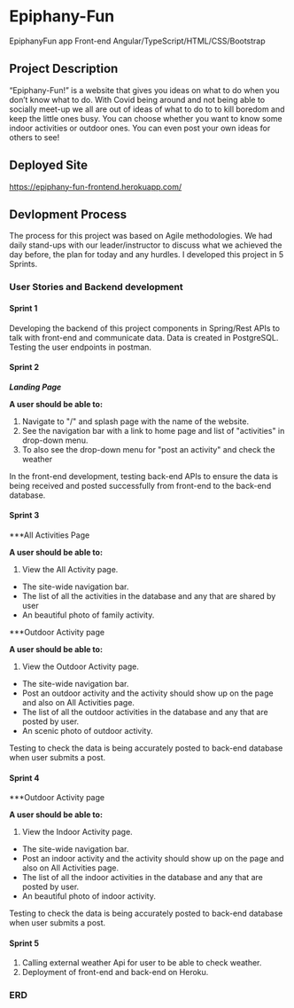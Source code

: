# Epiphany-Fun
EpiphanyFun app Front-end Angular/TypeScript/HTML/CSS/Bootstrap

## Project Description
“Epiphany-Fun!” is a website that gives you ideas on what to do when you don’t know what to do. With Covid being around and not being able to socially meet-up we all are out of ideas of what to do to to kill boredom and keep the little ones busy. You can choose whether you want to know some indoor activities or outdoor ones. You can even post your own ideas for others to see!

## Deployed Site
https://epiphany-fun-frontend.herokuapp.com/

## Devlopment Process
The process for this project was based on Agile methodologies. We had daily stand-ups with our leader/instructor to discuss what we achieved the day before, the plan for today and any hurdles. I developed this project in 5 Sprints.


### User Stories and Backend development


#### Sprint 1
Developing the backend of this project components in Spring/Rest APIs to talk with front-end and communicate data. Data is created in PostgreSQL. Testing the user endpoints in postman. 


#### Sprint 2 

***Landing Page***

**A user should be able to:**

1. Navigate to "/" and splash page with the name of the website.
2. See the navigation bar with a link to home page and list of "activities" in drop-down menu.
3. To also see the drop-down menu for "post an activity" and check the weather

In the front-end development, testing back-end APIs to ensure the data is being received and posted successfully from front-end to the back-end database.

#### Sprint 3

***All Activities Page

**A user should be able to:**

1. View the All Activity page.
  * The site-wide navigation bar.
  * The list of all the activities in the database and any that are shared by user
  * An beautiful photo of family activity.

***Outdoor Activity page

**A user should be able to:**

1. View the Outdoor Activity page.
  * The site-wide navigation bar.
  * Post an outdoor activity and the activity should show up on the page and also on All Activities page.
  * The list of all the outdoor activities in the database and any that are posted by user.
  * An scenic photo of outdoor activity.

Testing to check the data is being accurately posted to back-end database when user submits a post.
 

#### Sprint 4


***Outdoor Activity page

**A user should be able to:**

1. View the Indoor Activity page.
  * The site-wide navigation bar.
  * Post an indoor activity and the activity should show up on the page and also on All Activities page.
  * The list of all the indoor activities in the database and any that are posted by user.
  * An beautiful photo of indoor activity.

Testing to check the data is being accurately posted to back-end database when user submits a post.

#### Sprint 5

1. Calling external weather Api for user to be able to check weather.
2. Deployment of front-end and back-end on Heroku.


### ERD

